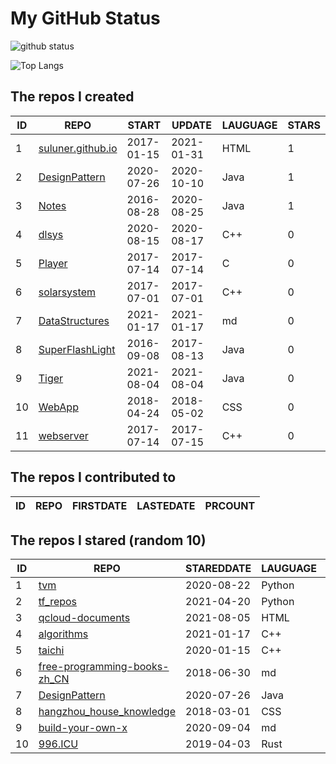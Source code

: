 # My GitHub Status

<img src="https://github-readme-stats-1.yihong0618.vercel.app/api?username=ThaddeusJiang&show_icons=true&&&hide_title=true&count_private=true" alt="github status" />

![Top Langs](https://github-readme-stats-1.yihong0618.vercel.app/api/top-langs/?username=ThaddeusJiang&layout=compact)

<!--START_SECTION:my_github-->
## The repos I created
| ID |                               REPO                                |   START    |   UPDATE   | LAUGUAGE | STARS |
|----|-------------------------------------------------------------------|------------|------------|----------|-------|
|  1 | [suluner.github.io](https://github.com/suluner/suluner.github.io) | 2017-01-15 | 2021-01-31 | HTML     |     1 |
|  2 | [DesignPattern](https://github.com/suluner/DesignPattern)         | 2020-07-26 | 2020-10-10 | Java     |     1 |
|  3 | [Notes](https://github.com/suluner/Notes)                         | 2016-08-28 | 2020-08-25 | Java     |     1 |
|  4 | [dlsys](https://github.com/suluner/dlsys)                         | 2020-08-15 | 2020-08-17 | C++      |     0 |
|  5 | [Player](https://github.com/suluner/Player)                       | 2017-07-14 | 2017-07-14 | C        |     0 |
|  6 | [solarsystem](https://github.com/suluner/solarsystem)             | 2017-07-01 | 2017-07-01 | C++      |     0 |
|  7 | [DataStructures](https://github.com/suluner/DataStructures)       | 2021-01-17 | 2021-01-17 | md       |     0 |
|  8 | [SuperFlashLight](https://github.com/suluner/SuperFlashLight)     | 2016-09-08 | 2017-08-13 | Java     |     0 |
|  9 | [Tiger](https://github.com/suluner/Tiger)                         | 2021-08-04 | 2021-08-04 | Java     |     0 |
| 10 | [WebApp](https://github.com/suluner/WebApp)                       | 2018-04-24 | 2018-05-02 | CSS      |     0 |
| 11 | [webserver](https://github.com/suluner/webserver)                 | 2017-07-14 | 2017-07-15 | C++      |     0 |

## The repos I contributed to
| ID | REPO | FIRSTDATE | LASTEDATE | PRCOUNT |
|----|------|-----------|-----------|---------|

## The repos I stared (random 10)
| ID |                                           REPO                                            | STAREDDATE | LAUGUAGE | LATESTUPDATE |
|----|-------------------------------------------------------------------------------------------|------------|----------|--------------|
|  1 | [tvm](https://github.com/tqchen/tvm)                                                      | 2020-08-22 | Python   | 2021-08-15   |
|  2 | [tf_repos](https://github.com/lambdaji/tf_repos)                                          | 2021-04-20 | Python   | 2021-08-04   |
|  3 | [qcloud-documents](https://github.com/tencentyun/qcloud-documents)                        | 2021-08-05 | HTML     | 2021-08-15   |
|  4 | [algorithms](https://github.com/xtaci/algorithms)                                         | 2021-01-17 | C++      | 2021-08-15   |
|  5 | [taichi](https://github.com/taichi-dev/taichi)                                            | 2020-01-15 | C++      | 2021-08-15   |
|  6 | [free-programming-books-zh_CN](https://github.com/justjavac/free-programming-books-zh_CN) | 2018-06-30 | md       | 2021-08-16   |
|  7 | [DesignPattern](https://github.com/suluner/DesignPattern)                                 | 2020-07-26 | Java     | 2020-10-10   |
|  8 | [hangzhou_house_knowledge](https://github.com/houshanren/hangzhou_house_knowledge)        | 2018-03-01 | CSS      | 2021-08-15   |
|  9 | [build-your-own-x](https://github.com/danistefanovic/build-your-own-x)                    | 2020-09-04 | md       | 2021-08-16   |
| 10 | [996.ICU](https://github.com/996icu/996.ICU)                                              | 2019-04-03 | Rust     | 2021-08-15   |

<!--END_SECTION:my_github-->